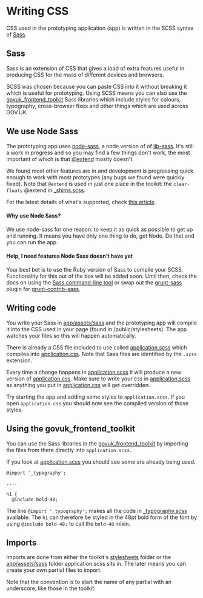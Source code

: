 # Writing CSS

CSS used in the prototyping application (app) is written in the SCSS syntax of [Sass](http://sass-lang.com/documentation/file.SASS_REFERENCE.html#syntax). 

## Sass

Sass is an extension of CSS that gives a load of extra features useful in producing CSS for the mass of different devices and browsers. 

SCSS was chosen because you can paste CSS into it without breaking it which is useful for prototyping. Using SCSS means you can also use the [govuk_frontend_toolkit](https://github.com/alphagov/govuk_frontend_toolkit) Sass libraries which include styles for colours, typography, cross-browser fixes and other things which are used across GOV.UK.

## We use Node Sass

The prototyping app uses [node-sass](https://github.com/andrew/node-sass), a node version of of [lib-sass](https://github.com/hcatlin/libsass). It's still a work in progress and so you may find a few things don't work, the most important of which is that [@extend](http://sass-lang.com/documentation/file.SASS_REFERENCE.html#extend) mostly doesn't. 

We found most other features are in and development is progressing quick enough to work with most prototypes (any bugs we found were quickly fixed). Note that `@extend` is used in just one place in the toolkit: the `clear-floats` @extend in [_shims.scss](https://github.com/alphagov/govuk_frontend_toolkit/blob/master/stylesheets/_shims.scss).

For the latest details of what's supported, check [this article](http://www.solitr.com/blog/2014/01/state-of-libsass/).

#### Why use Node Sass?

We use node-sass for one reason: to keep it as quick as possible to get up and running. It means you have only one thing to do, get Node. Do that and you can run the app.

#### Help, I need features Node Sass doesn't have yet

Your best bet is to use the Ruby version of Sass to compile your SCSS. Functionality for this out of the box will be added soon. Until then, check the docs on using the [Sass command-line tool](http://sass-lang.com/documentation/file.SASS_REFERENCE.html#using_sass) or swap out the [grunt-sass](https://github.com/sindresorhus/grunt-sass) plugin for [grunt-contrib-sass](https://github.com/gruntjs/grunt-contrib-sass).

## Writing code

You write your Sass in [app/assets/sass](../app/assets/sass) and the prototyping app will compile it into the CSS used in your page (found in /public/stylesheets). The app watches your files so this will happen automatically.

There is already a CSS file included to use called [application.scss](../app/assets/sass/application.scss) which compiles into [application.css](../public/stylesheets/application.css). Note that Sass files are identified by the `.scss` extension.

Every time a change happens in [application.scss](../app/assets/sass/application.scss) it will produce a new version of [application.css](../public/stylesheets/application.css). Make sure to write your css in [application.scss](../app/assets/sass/application.scss) as anything you put in [application.css](../public/stylesheets/application.css) will get overridden.

Try starting the app and adding some styles to `application.scss`. If you open `application.css` you should now see the compiled version of those styles.

## Using the govuk_frontend_toolkit

You can use the Sass libraries in the [govuk_frontend_toolkit](https://github.com/alphagov/govuk_frontend_toolkit) by importing the files from there directly into `application.scss`.

If you look at [application.scss](../app/assets/sass/application.scss) you should see some are already being used.

    @import '_typography';

    ....

    h1 {
      @include bold-48;

The line `@import '_typography';` makes all the code in [_typography.scss](https://github.com/alphagov/govuk_frontend_toolkit/blob/master/stylesheets/_typography.scss) available. The `h1` can therefore be styled in the 48pt bold form of the font by using `@include bold-48;` to call the `bold-48` mixin.

## Imports

Imports are done from either the toolkit's [stylesheets](https://github.com/alphagov/govuk_frontend_toolkit/tree/master/stylesheets/) folder or the [app/assets/sass](../app/assets/sass) folder application.scss sits in. The later means you can create your own partial files to import. 

Note that the convention is to start the name of any partial with an underscore, like those in the toolkit.
